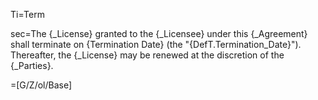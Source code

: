 Ti=Term

sec=The {_License} granted to the {_Licensee} under this {_Agreement} shall terminate on {Termination Date} (the "{DefT.Termination_Date}"). Thereafter, the {_License} may be renewed at the discretion of the {_Parties}.

=[G/Z/ol/Base]
